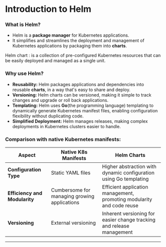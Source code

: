 # Introduction to Helm

### What is Helm?

- Helm is a **package manager** for Kubernetes applications.
- It simplifies and streamlines the deployment and management of Kubernetes applications by packaging them into **charts**.

Helm chart
: is a collection of pre-configured Kubernetes resources that can be easily deployed and managed as a single unit.

### **Why use Helm?**

- **Reusability:** Helm packages applications and dependencies into reusable **charts**, in a way that's easy to share and deploy.
- **Versioning:** Helm charts can be versioned, making it simple to track changes and upgrade or roll back applications.
- **Templating:** Helm uses **Go**(the programming language) templating to dynamically generate Kubernetes manifest files, enabling configuration flexibility without duplicating code.
- **Simplified Deployment:** Helm manages releases, making complex deployments in Kubernetes clusters easier to handle.

### **Comparison with native Kubernetes manifests:**

| Aspect                        | Native K8s Manifests                         | Helm Charts                                                           |
| ----------------------------- | -------------------------------------------- | --------------------------------------------------------------------- |
| **Configuration Type**        | Static YAML files                            | Higher abstraction with dynamic configuration using Go templating     |
| **Efficiency and Modularity** | Cumbersome for managing growing applications | Efficient application management, promoting modularity and code reuse |
| **Versioning**                | External versioning                          | Inherent versioning for easier change tracking and release management |

---
